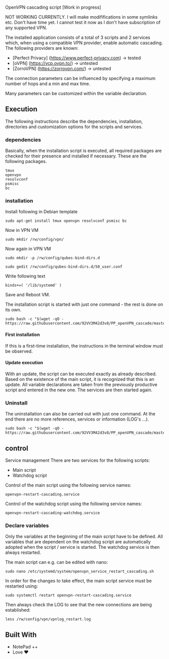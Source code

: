 OpenVPN cascading script [Work in progress]


NOT WORKING CURRENTLY. I will make modififications in some symlinks etc. Don't have time yet. I cannot test it now as I don't have subscription of any supported VPN.

The installed application consists of a total of 3 scripts and 2 services which, when using a compatible VPN provider, enable automatic cascading.
The following providers are known:

* [Perfect Privacy] (https://www.perfect-privacy.com) -> tested
* [oVPN] (https://vcp.ovpn.to/) -> untested
* [ZorroVPN] (https://zorrovpn.com/) -> untested


The connection parameters can be influenced by specifying a maximum number of hops and a min and max time.

Many parameters can be customized within the variable declaration.

## Execution

The following instructions describe the dependencies, installation, directories and customization options for the scripts and services.

### dependencies

Basically, when the installation script is executed, all required packages are checked for their presence and installed if necessary.
These are the following packages.


    tmux
    openvpn
    resolvconf
    psmisc
    bc


### installation
Install following in Debian template

    sudo apt-get install tmux openvpn resolvconf psmisc bc


Now in VPN VM

    sudo mkdir /rw/config/vpn/
    
Now again in VPN VM

    sudo mkdir -p /rw/config/qubes-bind-dirs.d
    
    sudo gedit /rw/config/qubes-bind-dirs.d/50_user.conf
    
Write following text

    binds+=( '/lib/systemd' )

Save and Reboot VM.

The installation script is started with just one command - the rest is done on its own.

    sudo bash -c "$(wget -qO - https://raw.githubusercontent.com/92VV3M42d3v8/PP_openVPN_cascade/master/install_ovpn_cascading.sh)"

#### First installation
If this is a first-time installation, the instructions in the terminal window must be observed.

#### Update execution
With an update, the script can be executed exactly as already described.
Based on the existence of the main script, it is recognized that this is an update.
All variable declarations are taken from the previously productive script and entered in the new one.
The services are then started again.

### Uninstall
The uninstallation can also be carried out with just one command.
At the end there are no more references, services or information (LOG's ...).


    sudo bash -c "$(wget -qO - https://raw.githubusercontent.com/92VV3M42d3v8/PP_openVPN_cascade/master/uninstall_ovpn_cascading.sh)"


## control

Service management
There are two services for the following scripts:
* Main script
* Watchdog script

Control of the main script using the following service names:

    openvpn-restart-cascading.service


Control of the watchdog script using the following service names:

    openvpn-restart-cascading-watchdog.service


### Declare variables
Only the variables at the beginning of the main script have to be defined.
All variables that are dependent on the watchdog script are automatically adopted when the script / service is started.
The watchdog service is then always restarted.

The main script can e.g. can be edited with nano:

    sudo nano /etc/systemd/system/openvpn_service_restart_cascading.sh


In order for the changes to take effect, the main script service must be restarted using:

    sudo systemctl restart openvpn-restart-cascading.service


Then always check the LOG to see that the new connections are being established:

    less /rw/config/vpn/vpnlog_restart.log


## Built With

* NotePad ++
* Love ♥


